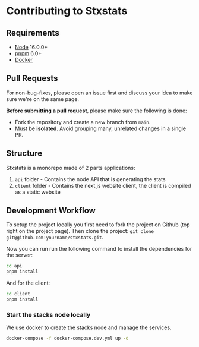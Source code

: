 # Contributing to Stxstats

## Requirements

- [Node](https://nodejs.org/en/) 16.0.0+
- [pnpm](https://pnpm.io/) 6.0+
- [Docker](https://www.docker.com/)

## Pull Requests

For non-bug-fixes, please open an issue first and discuss your idea to make sure we're on the same page.

**Before submitting a pull request**, please make sure the following is done:

- Fork the repository and create a new branch from `main`.
- Must be **isolated**. Avoid grouping many, unrelated changes in a single PR.

## Structure

Stxstats is a monorepo made of 2 parts applications:

1. `api` folder - Contains the node API that is generating the stats
2. `client` folder - Contains the next.js website client, the client is compiled as a static website

## Development Workflow

To setup the project locally you first need to fork the project on Github (top right on the project page). Then clone the project: `git clone git@github.com:yourname/stxstats.git`.

Now you can run run the following command to install the dependencies for the server:

```sh
cd api
pnpm install
```

And for the client:

```sh
cd client
pnpm install
```

### Start the stacks node locally

We use docker to create the stacks node and manage the services.

```sh
docker-compose -f docker-compose.dev.yml up -d
```
